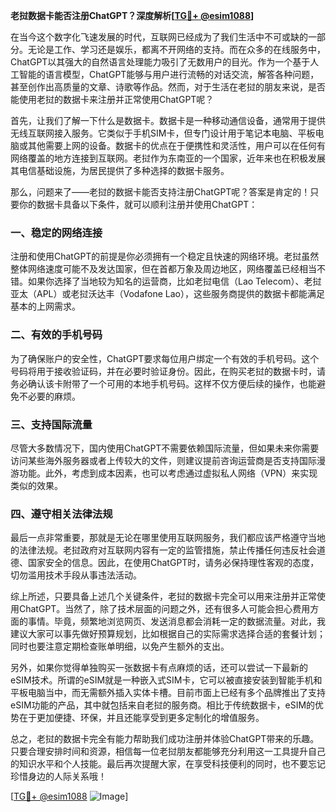 **老挝数据卡能否注册ChatGPT？深度解析[[TG💪+ @esim1088](https://t.me/s/esim1088)]**

在当今这个数字化飞速发展的时代，互联网已经成为了我们生活中不可或缺的一部分。无论是工作、学习还是娱乐，都离不开网络的支持。而在众多的在线服务中，ChatGPT以其强大的自然语言处理能力吸引了无数用户的目光。作为一个基于人工智能的语言模型，ChatGPT能够与用户进行流畅的对话交流，解答各种问题，甚至创作出高质量的文章、诗歌等作品。然而，对于生活在老挝的朋友来说，是否能使用老挝的数据卡来注册并正常使用ChatGPT呢？

首先，让我们了解一下什么是数据卡。数据卡是一种移动通信设备，通常用于提供无线互联网接入服务。它类似于手机SIM卡，但专门设计用于笔记本电脑、平板电脑或其他需要上网的设备。数据卡的优点在于便携性和灵活性，用户可以在任何有网络覆盖的地方连接到互联网。老挝作为东南亚的一个国家，近年来也在积极发展其电信基础设施，为居民提供了多种选择的数据卡服务。

那么，问题来了——老挝的数据卡能否支持注册ChatGPT呢？答案是肯定的！只要你的数据卡具备以下条件，就可以顺利注册并使用ChatGPT：

### **一、稳定的网络连接**
注册和使用ChatGPT的前提是你必须拥有一个稳定且快速的网络环境。老挝虽然整体网络速度可能不及发达国家，但在首都万象及周边地区，网络覆盖已经相当不错。如果你选择了当地较为知名的运营商，比如老挝电信（Lao Telecom）、老挝亚太（APL）或老挝沃达丰（Vodafone Lao），这些服务商提供的数据卡都能满足基本的上网需求。

### **二、有效的手机号码**
为了确保账户的安全性，ChatGPT要求每位用户绑定一个有效的手机号码。这个号码将用于接收验证码，并在必要时验证身份。因此，在购买老挝的数据卡时，请务必确认该卡附带了一个可用的本地手机号码。这样不仅方便后续的操作，也能避免不必要的麻烦。

### **三、支持国际流量**
尽管大多数情况下，国内使用ChatGPT不需要依赖国际流量，但如果未来你需要访问某些海外服务器或者上传较大的文件，则建议提前咨询运营商是否支持国际漫游功能。此外，考虑到成本因素，也可以考虑通过虚拟私人网络（VPN）来实现类似的效果。

### **四、遵守相关法律法规**
最后一点非常重要，那就是无论在哪里使用互联网服务，我们都应该严格遵守当地的法律法规。老挝政府对互联网内容有一定的监管措施，禁止传播任何违反社会道德、国家安全的信息。因此，在使用ChatGPT时，请务必保持理性客观的态度，切勿滥用技术手段从事违法活动。

综上所述，只要具备上述几个关键条件，老挝的数据卡完全可以用来注册并正常使用ChatGPT。当然了，除了技术层面的问题之外，还有很多人可能会担心费用方面的事情。毕竟，频繁地浏览网页、发送消息都会消耗一定的数据流量。对此，我建议大家可以事先做好预算规划，比如根据自己的实际需求选择合适的套餐计划；同时也要注意定期检查账单明细，以免产生额外的支出。

另外，如果你觉得单独购买一张数据卡有点麻烦的话，还可以尝试一下最新的eSIM技术。所谓的eSIM就是一种嵌入式SIM卡，它可以被直接安装到智能手机和平板电脑当中，而无需额外插入实体卡槽。目前市面上已经有多个品牌推出了支持eSIM功能的产品，其中就包括来自老挝的服务商。相比于传统数据卡，eSIM的优势在于更加便捷、环保，并且还能享受到更多定制化的增值服务。

总之，老挝的数据卡完全有能力帮助我们成功注册并体验ChatGPT带来的乐趣。只要合理安排时间和资源，相信每一位老挝朋友都能够充分利用这一工具提升自己的知识水平和个人技能。最后再次提醒大家，在享受科技便利的同时，也不要忘记珍惜身边的人际关系哦！

[[TG💪+ @esim1088](https://t.me/s/esim1088) ![Image](https://i.postimg.cc/4NQfJmqS/Snipaste-2025-05-13-00-14-12.png)]